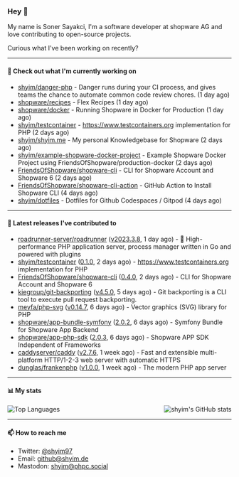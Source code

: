 ### Hey 👋

My name is Soner Sayakci, I'm a software developer at shopware AG and love contributing to open-source projects.

Curious what I've been working on recently?

---

#### 👷 Check out what I'm currently working on

- [shyim/danger-php](https://github.com/shyim/danger-php) - Danger runs during your CI process, and gives teams the chance to automate common code review chores. (1 day ago)
- [shopware/recipes](https://github.com/shopware/recipes) - Flex Recipes (1 day ago)
- [shopware/docker](https://github.com/shopware/docker) - Running Shopware in Docker for Production (1 day ago)
- [shyim/testcontainer](https://github.com/shyim/testcontainer) - https://www.testcontainers.org implementation for PHP (2 days ago)
- [shyim/shyim.me](https://github.com/shyim/shyim.me) - My personal Knowledgebase for Shopware (2 days ago)
- [shyim/example-shopware-docker-project](https://github.com/shyim/example-shopware-docker-project) - Example Shopware Docker Project using FriendsOfShopware/production-docker (2 days ago)
- [FriendsOfShopware/shopware-cli](https://github.com/FriendsOfShopware/shopware-cli) - CLI for Shopware Account and Shopware 6 (2 days ago)
- [FriendsOfShopware/shopware-cli-action](https://github.com/FriendsOfShopware/shopware-cli-action) - GitHub Action to Install Shopware CLI (4 days ago)
- [shyim/dotfiles](https://github.com/shyim/dotfiles) - Dotfiles for Github Codespaces / Gitpod (4 days ago)

---

#### 🔭 Latest releases I've contributed to

- [roadrunner-server/roadrunner](https://github.com/roadrunner-server/roadrunner) ([v2023.3.8](https://github.com/roadrunner-server/roadrunner/releases/tag/v2023.3.8), 1 day ago) - 🤯 High-performance PHP application server, process manager written in Go and powered with plugins
- [shyim/testcontainer](https://github.com/shyim/testcontainer) ([0.1.0](https://github.com/shyim/testcontainer/releases/tag/0.1.0), 2 days ago) - https://www.testcontainers.org implementation for PHP
- [FriendsOfShopware/shopware-cli](https://github.com/FriendsOfShopware/shopware-cli) ([0.4.0](https://github.com/FriendsOfShopware/shopware-cli/releases/tag/0.4.0), 2 days ago) - CLI for Shopware Account and Shopware 6
- [kiegroup/git-backporting](https://github.com/kiegroup/git-backporting) ([v4.5.0](https://github.com/kiegroup/git-backporting/releases/tag/v4.5.0), 5 days ago) - Git backporting is a CLI tool to execute pull request backporting.
- [meyfa/php-svg](https://github.com/meyfa/php-svg) ([v0.14.7](https://github.com/meyfa/php-svg/releases/tag/v0.14.7), 6 days ago) - Vector graphics (SVG) library for PHP
- [shopware/app-bundle-symfony](https://github.com/shopware/app-bundle-symfony) ([2.0.2](https://github.com/shopware/app-bundle-symfony/releases/tag/2.0.2), 6 days ago) - Symfony Bundle for Shopware App Backend
- [shopware/app-php-sdk](https://github.com/shopware/app-php-sdk) ([2.0.3](https://github.com/shopware/app-php-sdk/releases/tag/2.0.3), 6 days ago) - Shopware APP SDK Independent of Frameworks
- [caddyserver/caddy](https://github.com/caddyserver/caddy) ([v2.7.6](https://github.com/caddyserver/caddy/releases/tag/v2.7.6), 1 week ago) - Fast and extensible multi-platform HTTP/1-2-3 web server with automatic HTTPS
- [dunglas/frankenphp](https://github.com/dunglas/frankenphp) ([v1.0.0](https://github.com/dunglas/frankenphp/releases/tag/v1.0.0), 1 week ago) - The modern PHP app server

---

#### 📊 My stats

<img align="right" alt="shyim's GitHub stats" src="https://github-readme-stats.vercel.app/api?username=shyim&count_private=1&show_icons=true&" />

![Top Languages](https://github-readme-stats.vercel.app/api/top-langs/?username=shyim)

---

#### 📫 How to reach me

- Twitter: [@shyim97](https://twitter.com/shyim97)
- Email: [github@shyim.de](mailto://github@shyim.de)
- Mastodon: <a rel="me" href="https://phpc.social/@shyim">shyim@phpc.social</a>
